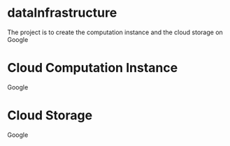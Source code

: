# dataInfrastructure
The project is to create the computation instance and the cloud storage on Google

# Cloud Computation Instance
Google

# Cloud Storage
Google

